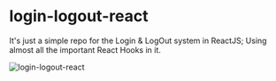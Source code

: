 # login-logout-react
It's just a simple repo for the Login &amp; LogOut system in ReactJS; Using almost all the important React Hooks in it.

![login-logout-react](https://github.com/MatinT-SA/login-logout-react/assets/85360666/fd8ecb67-c054-4c54-ba2e-88b49ea9fbfa)
